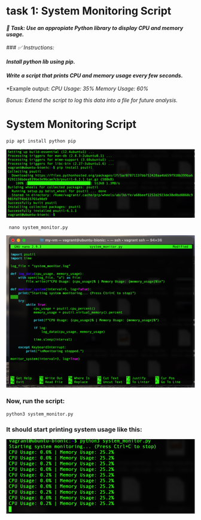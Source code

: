 # task 1: System Monitoring Script
####  *📌 Task: Use an appropiate Python library to display CPU and memory usage.*
### *✅ Instructions:*

#### *Install python lib using pip.*

#### *Write a script that prints CPU and memory usage every few seconds.*

*Example output:
*CPU Usage: 35% Memory Usage: 60%*

*Bonus: Extend the script to log this data into a file for future analysis.*

# System Monitoring Script

```bash
pip apt install python pip
```
![](https://raw.githubusercontent.com/cliuzy/Team-collaboration/main/images/Sc2.png)

```nano
 nano system_monitor.py
```
![](https://raw.githubusercontent.com/cliuzy/Team-collaboration/main/images/Sc3.png)

### Now, run the script:

```bash
python3 system_monitor.py
```
### It should start printing system usage like this:


![](https://raw.githubusercontent.com/cliuzy/Team-collaboration/main/images/Sc4.png)
